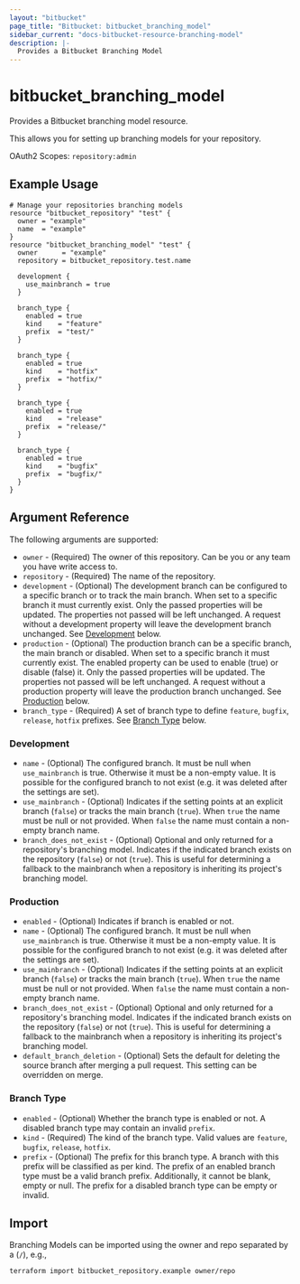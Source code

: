 ```yaml
---
layout: "bitbucket"
page_title: "Bitbucket: bitbucket_branching_model"
sidebar_current: "docs-bitbucket-resource-branching-model"
description: |-
  Provides a Bitbucket Branching Model
---
```


# bitbucket\_branching\_model

Provides a Bitbucket branching model resource.

This allows you for setting up branching models for your repository.

OAuth2 Scopes: `repository:admin`

## Example Usage

```hcl
# Manage your repositories branching models
resource "bitbucket_repository" "test" {
  owner = "example"
  name  = "example"
}
resource "bitbucket_branching_model" "test" {
  owner      = "example"
  repository = bitbucket_repository.test.name

  development {
    use_mainbranch = true
  }

  branch_type {
    enabled = true
    kind    = "feature"
    prefix  = "test/"
  }

  branch_type {
    enabled = true
    kind    = "hotfix"
    prefix  = "hotfix/"
  }
 
  branch_type {
    enabled = true
    kind    = "release"
    prefix  = "release/"
  }
 
  branch_type {
    enabled = true
    kind    = "bugfix"
    prefix  = "bugfix/"
  }   
}
```

## Argument Reference

The following arguments are supported:

* `owner` - (Required) The owner of this repository. Can be you or any team you
  have write access to.
* `repository` - (Required) The name of the repository.
* `development` - (Optional) The development branch can be configured to a specific branch or to track the main branch. When set to a specific branch it must currently exist. Only the passed properties will be updated. The properties not passed will be left unchanged. A request without a development property will leave the development branch unchanged. See [Development](#development) below.
* `production` - (Optional) The production branch can be a specific branch, the main branch or disabled. When set to a specific branch it must currently exist. The enabled property can be used to enable (true) or disable (false) it. Only the passed properties will be updated. The properties not passed will be left unchanged. A request without a production property will leave the production branch unchanged. See [Production](#production) below.
* `branch_type` - (Required) A set of branch type to define `feature`, `bugfix`, `release`, `hotfix` prefixes. See [Branch Type](#branch-type) below.

### Development

* `name` - (Optional) The configured branch. It must be null when `use_mainbranch` is true. Otherwise it must be a non-empty value. It is possible for the configured branch to not exist (e.g. it was deleted after the settings are set).
* `use_mainbranch` - (Optional) Indicates if the setting points at an explicit branch (`false`) or tracks the main branch (`true`). When `true` the name must be null or not provided. When `false` the name must contain a non-empty branch name.
* `branch_does_not_exist` - (Optional) Optional and only returned for a repository's branching model. Indicates if the indicated branch exists on the repository (`false`) or not (`true`). This is useful for determining a fallback to the mainbranch when a repository is inheriting its project's branching model.

### Production

* `enabled` - (Optional) Indicates if branch is enabled or not.
* `name` - (Optional) The configured branch. It must be null when `use_mainbranch` is true. Otherwise it must be a non-empty value. It is possible for the configured branch to not exist (e.g. it was deleted after the settings are set).
* `use_mainbranch` - (Optional) Indicates if the setting points at an explicit branch (`false`) or tracks the main branch (`true`). When `true` the name must be null or not provided. When `false` the name must contain a non-empty branch name.
* `branch_does_not_exist` - (Optional) Optional and only returned for a repository's branching model. Indicates if the indicated branch exists on the repository (`false`) or not (`true`). This is useful for determining a fallback to the mainbranch when a repository is inheriting its project's branching model.
* `default_branch_deletion` - (Optional) Sets the default for deleting the source branch after merging a pull request. This setting can be overridden on merge.

### Branch Type

* `enabled` - (Optional) Whether the branch type is enabled or not. A disabled branch type may contain an invalid `prefix`.
* `kind` - (Required) The kind of the branch type. Valid values are `feature`, `bugfix`, `release`, `hotfix`.
* `prefix` - (Optional) The prefix for this branch type. A branch with this prefix will be classified as per kind. The prefix of an enabled branch type must be a valid branch prefix. Additionally, it cannot be blank, empty or null. The prefix for a disabled branch type can be empty or invalid.

## Import

Branching Models can be imported using the owner and repo separated by a (`/`), e.g.,

```sh
terraform import bitbucket_repository.example owner/repo
```
